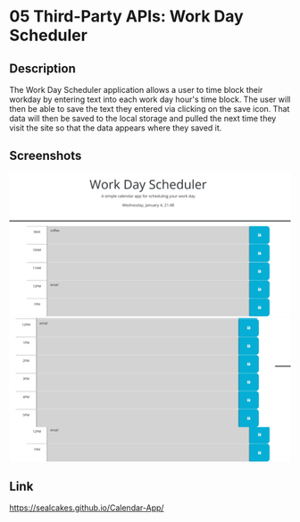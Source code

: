 # 05 Third-Party APIs: Work Day Scheduler

## Description

The Work Day Scheduler application allows a user to time block their workday by entering text into each work day hour's time block.  The user will then be able to save the text they entered via clicking on the save icon.  That data will then be saved to the local storage and pulled the next time they visit the site so that the data appears where they saved it.

## Screenshots

![screenshot1](./Assets/Readme%20Images/screenshot1.png)
![screenshot2](./Assets/Readme%20Images/screenshot2.png)

## Link

https://sealcakes.github.io/Calendar-App/